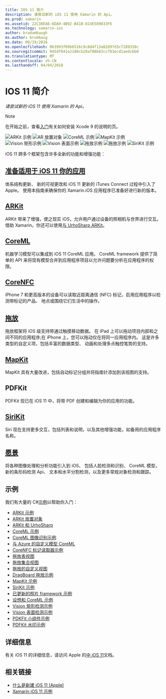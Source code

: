 ```yaml
---
title: IOS 11 简介
description: 请尝试新的 iOS 11 使用 Xamarin 的 Api。
ms.prod: xamarin
ms.assetid: 22C38EA6-6DA9-4B92-B41B-814E589033F6
ms.technology: xamarin-ios
author: bradumbaugh
ms.author: brumbaug
ms.date: 09/19/2016
ms.openlocfilehash: 0b3993f09b6516c9c0d4f13a82d97d3cf289330c
ms.sourcegitcommit: 945df041e2180cb20af08b83cc703ecd1aedc6b0
ms.translationtype: MT
ms.contentlocale: zh-CN
ms.lasthandoff: 04/04/2018
---
```

# <a name="introduction-to-ios-11"></a>IOS 11 简介

_请尝试新的 iOS 11 使用 Xamarin 的 Api。_

> [!NOTE]
> 在开始之前，查看[入门](get-started.md)有关如何安装 Xcode 9 的说明的页。

![ARKit 示例](images/arkit.png) ![AR 放置对象](images/arkit2.png) ![CoreML 示例](images/coreml.png) ![MapKit 示例](images/mapkit.png) ![Vision 矩形示例](images/vision1.png) ![Vision 表面示例](images/vision2.png) ![拖放示例](images/drag-drop.png) ![拖放示例](images/drag-drop2.png) ![SiriKit 示例](images/sirikit.png)

iOS 11 跨多个框架包含许多全新的功能和增强功能：

## <a name="preparing-your-app-for-ios-11updating-your-appindexmd"></a>[准备适用于 iOS 11 你的应用](updating-your-app/index.md)

体系结构更新、 新的可视更改和 iOS 11 更新的 iTunes Connect 过程中引入了 Apple。 使用本指南来确保你的 Xamarin.iOS 应用程序已准备好进行新的版本。

## <a name="arkitarkitindexmd"></a>[ARKit](arkit/index.md)

ARKit 带来了增强，使之现实 iOS，允许用户通过设备的照相机与世界进行交互。
借助 Xamarin，你还可以使用[与 UrhoSharp ARKit](arkit/urhosharp.md)。

## <a name="coremlcoremlmd"></a>[CoreML](coreml.md)

机器学习模型可以集成到 iOS 11 CoreML 应用。 CoreML framework 提供了简单的 API 来将现有模型合并到应用程序项目以允许问题要分析在应用程序的权限。

## <a name="corenfccorenfcmd"></a>[CoreNFC](corenfc.md)

iPhone 7 和更高版本的设备可以读取近距离通信 (NFC) 标记，启用应用程序以检测带标记的产品、 地点或围绕它们生活中的操作。

## <a name="drag-and-dropdrag-and-dropmd"></a>[拖放](drag-and-drop.md)

拖放框架将 iOS 级支持带通过触摸移动数据。 在 iPad 上可以拖动项目内部和之间不同的应用程序;在 iPhone 上，您可以拖动仅在将同一应用程序内。 这是许多类型的自定义项，包括丰富的数据类型、 动画和处理多点触控笔势的支持。

## <a name="mapkitmapkitmd"></a>[MapKit](mapkit.md)

MapKit 具有大量改进，包括自动标记分组并将指南针添加到该视图的支持。

## <a name="pdfkit"></a>PDFKit

PDFKit 现已在 iOS 11 中，将带 PDF 创建和编辑为你的应用的功能。

## <a name="sirikitsirikitmd"></a>[SiriKit](sirikit.md)

Siri 现在支持更多交互，包括列表和说明，以及其他增强功能，如备用的应用程序名称。

## <a name="visionvisionmd"></a>[愿景](vision.md)

将各种图像处理和分析功能引入到 iOS、 包括人脸检测和识别、 CoreML 模型，新的条形码检测 Api、 文本和水平分割检测，以及更多常规对象检测和跟踪。

## <a name="samples"></a>示例

我们有大量的 C#[示例](https://developer.xamarin.com/samples/ios/iOS11/)以帮助你入门：

* [ARKit 示例](https://developer.xamarin.com/samples/monotouch/ios11/ARKitSample/)
* [ARKit 放置对象](https://developer.xamarin.com/samples/monotouch/ios11/ARKitPlacingObjects/)
* [ARKit 和 UrhoSharp](arkit/urhosharp.md)
* [CoreML 示例](https://developer.xamarin.com/samples/monotouch/ios11/CoreML)
* [CoreML 图像识别示例](https://developer.xamarin.com/samples/monotouch/ios11/CoreMLImageRecognition)
* [与 Azure 的自定义模型 CoreML](https://developer.xamarin.com/samples/monotouch/ios11/CoreMLAzureModel)
* [CoreNFC 标记读取器示例](https://developer.xamarin.com/samples/monotouch/ios11/NFCTagReader/)
* [拖放表视图](https://developer.xamarin.com/samples/monotouch/ios11/DragAndDropTableView)
* [拖放集合视图](https://developer.xamarin.com/samples/monotouch/ios11/DragAndDropCollectionView)
* [拖放的自定义视图](https://developer.xamarin.com/samples/monotouch/ios11/DragAndDropCustomView)
* [DragBoard 拖放示例](https://developer.xamarin.com/samples/monotouch/ios11/DragAndDropDragBoard)
* [MapKit 示例](https://developer.xamarin.com/samples/monotouch/ios11/MapKitSample)
* [SiriKit 示例](https://developer.xamarin.com/samples/monotouch/ios11/SiriKitSample/)
* [已更新的照片 framework 示例](https://developer.xamarin.com/samples/monotouch/ios11/SamplePhotoApp/)
* [设想和 CoreML 示例](https://developer.xamarin.com/samples/monotouch/ios11/CoreMLVision)
* [Vision 矩形检测示例](https://developer.xamarin.com/samples/monotouch/ios11/VisionRects)
* [Vision 表面检测示例](https://developer.xamarin.com/samples/monotouch/ios11/VisionFaces)
* [PDKFit 小组件示例](https://developer.xamarin.com/samples/monotouch/ios11/PDFAnnotationWidgetsAdvanced)
* [PDFKit 水印示例](https://developer.xamarin.com/samples/monotouch/ios11/PDFDocumentWatermark)

## <a name="more-information"></a>详细信息

有关 iOS 11 的详细信息，请访问 Apple 的[中 iOS 11](https://developer.apple.com/ios/)文档。


## <a name="related-links"></a>相关链接

- [什么是新建 iOS 11 (Apple)](https://developer.apple.com/ios/)
- [Xamarin iOS 11 示例](https://developer.xamarin.com/samples/ios/iOS11/)

